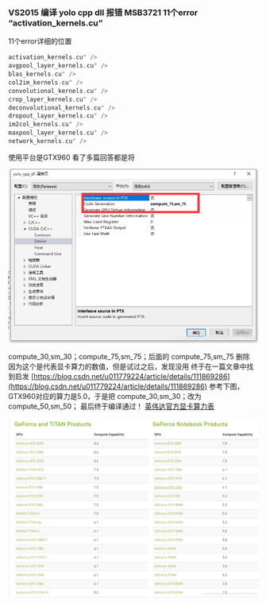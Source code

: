 ### VS2015 编译 yolo cpp dll 报错 MSB3721 11个error “activation_kernels.cu”
11个error详细的位置
```cpp
activation_kernels.cu" />
avgpool_layer_kernels.cu" />
blas_kernels.cu" />
col2im_kernels.cu" />
convolutional_kernels.cu" />
crop_layer_kernels.cu" />
deconvolutional_kernels.cu" />
dropout_layer_kernels.cu" />
im2col_kernels.cu" />
maxpool_layer_kernels.cu" />
network_kernels.cu" />
```
使用平台是GTX960
看了多篇回答都是将 

![](https://raw.githubusercontent.com/LesslsMore/blog-img/master/picgo/20250105154011.png)

compute_30,sm_30；compute_75,sm_75；后面的 compute_75,sm_75 删除
因为这个是代表显卡算力的数值，但是试过之后，发现没用
终于在一篇文章中找到启发
[https://blog.csdn.net/u011779224/article/details/111869286](https://blog.csdn.net/u011779224/article/details/111869286)
参考下图，GTX960对应的算力是5.0，于是把 compute_30,sm_30；改为 compute_50,sm_50；
最后终于编译通过！
[英伟达官方显卡算力表](https://developer.nvidia.com/cuda-gpus#collapseOne)

![](https://raw.githubusercontent.com/LesslsMore/blog-img/master/picgo/20250105154035.png)


